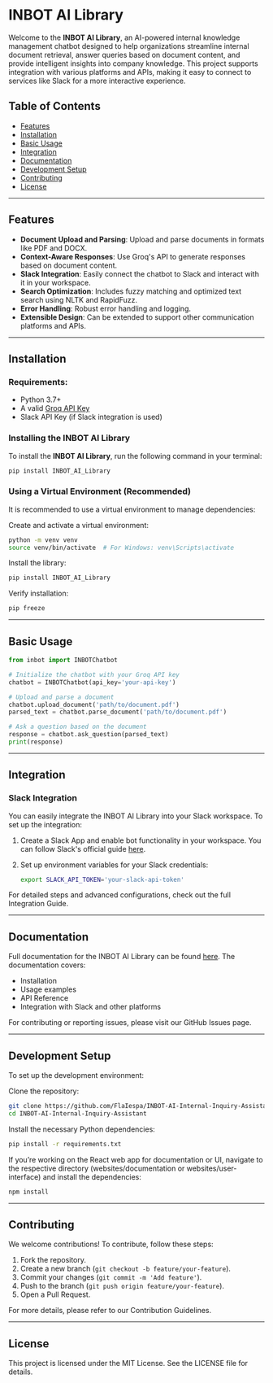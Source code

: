 # INBOT AI Library

Welcome to the **INBOT AI Library**, an AI-powered internal knowledge management chatbot designed to help organizations streamline internal document retrieval, answer queries based on document content, and provide intelligent insights into company knowledge. This project supports integration with various platforms and APIs, making it easy to connect to services like Slack for a more interactive experience.

## Table of Contents
- [Features](#features)
- [Installation](#installation)
- [Basic Usage](#basic-usage)
- [Integration](#integration)
- [Documentation](#documentation)
- [Development Setup](#development-setup)
- [Contributing](#contributing)
- [License](#license)

---

## Features
- **Document Upload and Parsing**: Upload and parse documents in formats like PDF and DOCX.
- **Context-Aware Responses**: Use Groq's API to generate responses based on document content.
- **Slack Integration**: Easily connect the chatbot to Slack and interact with it in your workspace.
- **Search Optimization**: Includes fuzzy matching and optimized text search using NLTK and RapidFuzz.
- **Error Handling**: Robust error handling and logging.
- **Extensible Design**: Can be extended to support other communication platforms and APIs.

---

## Installation

### Requirements:
- Python 3.7+
- A valid [Groq API Key](https://groq.com/docs)
- Slack API Key (if Slack integration is used)

### Installing the INBOT AI Library

To install the **INBOT AI Library**, run the following command in your terminal:

```bash
pip install INBOT_AI_Library
```

### Using a Virtual Environment (Recommended)
It is recommended to use a virtual environment to manage dependencies:

Create and activate a virtual environment:

```bash
python -m venv venv
source venv/bin/activate  # For Windows: venv\Scripts\activate
```

Install the library:

```bash
pip install INBOT_AI_Library
```

Verify installation:

```bash
pip freeze
```

---

## Basic Usage

```python
from inbot import INBOTChatbot

# Initialize the chatbot with your Groq API key
chatbot = INBOTChatbot(api_key='your-api-key')

# Upload and parse a document
chatbot.upload_document('path/to/document.pdf')
parsed_text = chatbot.parse_document('path/to/document.pdf')

# Ask a question based on the document
response = chatbot.ask_question(parsed_text)
print(response)
```

---

## Integration

### Slack Integration
You can easily integrate the INBOT AI Library into your Slack workspace. To set up the integration:

1. Create a Slack App and enable bot functionality in your workspace. You can follow Slack's official guide [here](https://api.slack.com/start).
2. Set up environment variables for your Slack credentials:

   ```bash
   export SLACK_API_TOKEN='your-slack-api-token'
   ```

For detailed steps and advanced configurations, check out the full Integration Guide.

---

## Documentation
Full documentation for the INBOT AI Library can be found [here](https://github.com/FlaIespa/INBOT-AI-Internal-Inquiry-Assistant). The documentation covers:

- Installation
- Usage examples
- API Reference
- Integration with Slack and other platforms

For contributing or reporting issues, please visit our GitHub Issues page.

---

## Development Setup
To set up the development environment:

Clone the repository:

```bash
git clone https://github.com/FlaIespa/INBOT-AI-Internal-Inquiry-Assistant.git
cd INBOT-AI-Internal-Inquiry-Assistant
```

Install the necessary Python dependencies:

```bash
pip install -r requirements.txt
```

If you’re working on the React web app for documentation or UI, navigate to the respective directory (websites/documentation or websites/user-interface) and install the dependencies:

```bash
npm install
```

---

## Contributing
We welcome contributions! To contribute, follow these steps:

1. Fork the repository.
2. Create a new branch (`git checkout -b feature/your-feature`).
3. Commit your changes (`git commit -m 'Add feature'`).
4. Push to the branch (`git push origin feature/your-feature`).
5. Open a Pull Request.

For more details, please refer to our Contribution Guidelines.

---

## License
This project is licensed under the MIT License. See the LICENSE file for details.